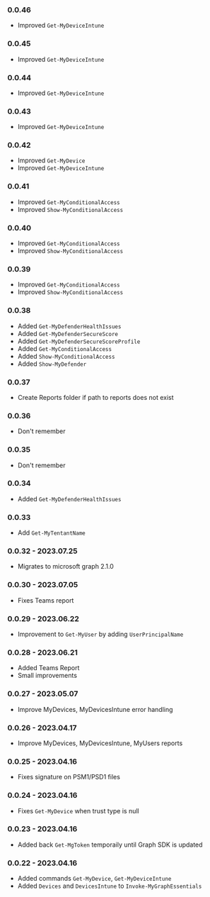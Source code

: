 ﻿### 0.0.46
- Improved `Get-MyDeviceIntune`

### 0.0.45
- Improved `Get-MyDeviceIntune`

### 0.0.44
- Improved `Get-MyDeviceIntune`

### 0.0.43
- Improved `Get-MyDeviceIntune`

### 0.0.42
- Improved `Get-MyDevice`
- Improved `Get-MyDeviceIntune`

### 0.0.41
- Improved `Get-MyConditionalAccess`
- Improved `Show-MyConditionalAccess`

### 0.0.40
- Improved `Get-MyConditionalAccess`
- Improved `Show-MyConditionalAccess`

### 0.0.39
- Improved `Get-MyConditionalAccess`
- Improved `Show-MyConditionalAccess`

### 0.0.38
- Added `Get-MyDefenderHealthIssues`
- Added `Get-MyDefenderSecureScore`
- Added `Get-MyDefenderSecureScoreProfile`
- Added `Get-MyConditionalAccess`
- Added `Show-MyConditionalAccess`
- Added `Show-MyDefender`

### 0.0.37
- Create Reports folder if path to reports does not exist

### 0.0.36
- Don't remember

### 0.0.35
- Don't remember

### 0.0.34
- Added `Get-MyDefenderHealthIssues`

### 0.0.33
- Add `Get-MyTentantName`

### 0.0.32 - 2023.07.25
- Migrates to microsoft graph 2.1.0

### 0.0.30 - 2023.07.05
- Fixes Teams report

### 0.0.29 - 2023.06.22
- Improvement to `Get-MyUser` by adding `UserPrincipalName`

### 0.0.28 - 2023.06.21
- Added Teams Report
- Small improvements

### 0.0.27 - 2023.05.07
- Improve MyDevices, MyDevicesIntune error handling

### 0.0.26 - 2023.04.17
- Improve MyDevices, MyDevicesIntune, MyUsers reports

### 0.0.25 - 2023.04.16
- Fixes signature on PSM1/PSD1 files

### 0.0.24 - 2023.04.16
- Fixes `Get-MyDevice` when trust type is null

### 0.0.23 - 2023.04.16
- Added back `Get-MgToken` temporaily until Graph SDK is updated

### 0.0.22 - 2023.04.16

- Added commands `Get-MyDevice`, `Get-MyDeviceIntune`
- Added `Devices` and `DevicesIntune` to `Invoke-MyGraphEssentials`